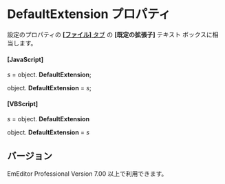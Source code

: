 # DefaultExtension プロパティ

設定のプロパティの [**\[ファイル\]** タブ](../../dlg/properties/file/index) の **\[既定の拡張子\]** テキスト ボックスに相当します。

#### \[JavaScript\]

_s_ = object. **DefaultExtension**;

object. **DefaultExtension** = _s_;

#### \[VBScript\]

_s_ = object. **DefaultExtension**

object. **DefaultExtension** = _s_

## バージョン

EmEditor Professional Version 7.00 以上で利用できます。
